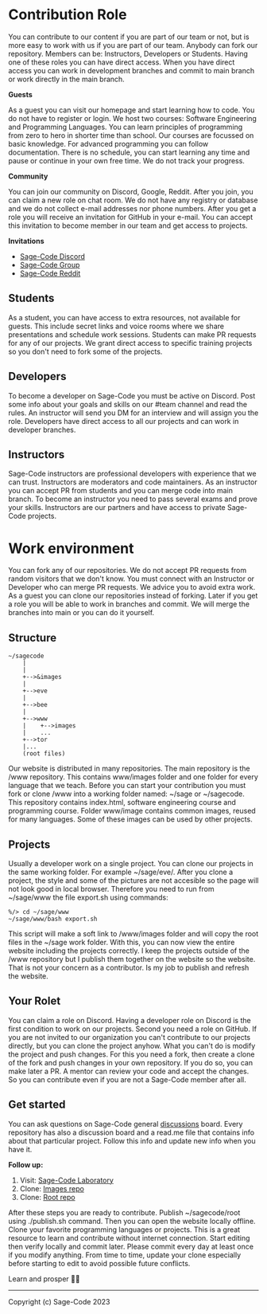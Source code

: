 # Contribution Role

You can contribute to our content if you are part of our team or not, but is more easy to work with us if you are part of our team. Anybody can fork our repository. Members can be: Instructors, Developers or Students. Having one of these roles you can have direct access. When you have direct access you can work in development branches and commit to main branch or work directly in the main branch.

**Guests**

As a guest you can visit our homepage and start learning how to code. You do not have to register or login. We host two courses: Software Engineering and Programming Languages. You can learn principles of programming from zero to hero in shorter time than school. Our courses are focussed on basic knowledge. For advanced programming you can follow documentation. There is no schedule, you can start learning any time and pause or continue in your own free time. We do not track your progress.

**Community**

You can join our community on Discord, Google, Reddit. After you join, you can claim a new role on chat room. We do not have any registry or database and we do not collect e-mail addresses nor phone numbers. After you get a role you will receive an invitation for GitHub in your e-mail. You can accept this invitation to become member in our team and get access to projects.

**Invitations**

* [Sage-Code Discord](https://discord.gg/fAEHfw8T)
* [Sage-Code Group](https://groups.google.com/g/sagecode)
* [Sage-Code Reddit](https://www.reddit.com/r/sagecode/)

## Students

As a student, you can have access to extra resources, not available for guests. This include secret links and voice rooms where we share presentations and schedule work sessions. Students can make PR requests for any of our projects. We grant direct access to specific training projects so you don't need to fork some of the projects.

## Developers

To become a developer on Sage-Code you must be active on Discord. Post some info about your goals and skills on our #team channel and read the rules. An instructor will send you DM for an interview and will assign you the role. Developers have direct access to all our projects and can work in developer branches.

## Instructors

Sage-Code instructors are professional developers with experience that we can trust. Instructors are moderators and code maintainers. As an instructor you can accept PR from students and you can merge code into main branch. To become an instructor you need to pass several exams and prove your skills. Instructors are our partners and have access to private Sage-Code projects.

# Work environment

You can fork any of our repositories. We do not accept PR requests from random visitors that we don't know. You must connect with an Instructor or Developer who can merge PR requests. We advice you to avoid extra work. As a guest you can clone our repositories instead of forking. Later if you get a role you will be able to work in branches and commit. We will merge the branches into main or you can do it yourself.

## Structure

```
~/sagecode
    |
    |
    +-->&images
    |
    +-->eve
    |
    +-->bee
    |
    +-->www
    |    +-->images
    |    ...
    +-->tor
    |...
    (root files)
```

Our website is distributed in many repositories. The main repository is the /www repository. This contains www/images folder and one folder for every language that we teach.  Before you can start your contribution you must fork or clone /www into a working folder named: ~/sage or ~/sagecode. This repository contains index.html, software engineering course and programming course. Folder www/image contains common images, reused for many languages. Some of these images can be used by other projects.

## Projects

Usually a developer work on a single project. You can clone our projects in the same working folder. For example ~/sage/eve/. After you clone a project, the style and some of the pictures are not accesible so the page will not look good in local browser. Therefore you need to run from ~/sage/www the file export.sh using commands: 

```
%/> cd ~/sage/www
~/sage/www/bash export.sh
```

This script will make a soft link to /www/images folder and will copy the root files in the ~/sage work folder. With this, you can now view the entire website including the projects correctly. I keep the projects outside of the /www repository but I publish them together on the website so the website. That is not your concern as a contributor. Is my job to publish and refresh the website.

## Your Rolet

You can claim a role on Discord. Having a developer role on Discord is the first condition to work on our projects. Second you need a role on GitHub. If you are not invited to our organization you can't contribute to our projects directly, but you can clone the project anyhow. What you can't do is modify the project and push changes. For this you need a fork, then create a clone of the fork and push changes in your own repository. If you do so, you can make later a PR. A mentor can review your code and accept the changes. So you can contribute even if you are not a Sage-Code member after all.

## Get started

You can ask questions on Sage-Code general [discussions](https://github.com/orgs/sage-code/discussions) board. Every repository has also a discussion board and a read.me file that contains info about that particular project. Follow this info and update new info when you have it.

**Follow up:**

1. Visit: [Sage-Code Laboratory](https://sagecode.net)
2. Clone: [Images repo](https://github.com/sage-code/images)
3. Clone: [Root repo](https://github.com/sage-code/root)

After these steps you are ready to contribute. Publish ~/sagecode/root using ./publish.sh command. Then you can open the website locally offline. Clone your favorite programming languages or projects. This is a great resource to learn and contribute without internet connection. Start editing then verify locally and commit later. Please commit every day at least once if you modify anything. From time to time, update your clone especially before starting to edit to avoid possible future conflicts.

Learn and prosper 🖖🏼

----
Copyright (c) Sage-Code 2023


